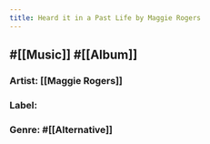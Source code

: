 ```yaml
---
title: Heard it in a Past Life by Maggie Rogers
---
```


## #[[Music]] #[[Album]]
### Artist: [[Maggie Rogers]]

### Label:

### Genre: #[[Alternative]]
